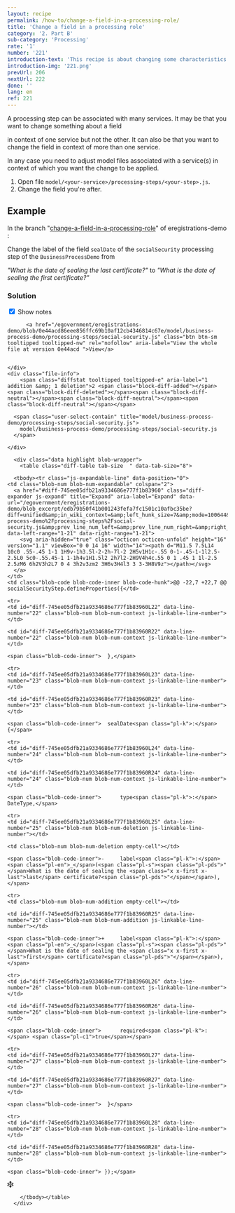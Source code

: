 ```yaml
---
layout: recipe
permalink: /how-to/change-a-field-in-a-processing-role/
title: 'Change a field in a processing role'
category: '2. Part B'
sub-category: 'Processing'
rate: '1'
number: '221'
introduction-text: 'This recipe is about changing some characteristics of a field in the form of a processing step.'
introduction-img: '221.png'
prevUrl: 206
nextUrl: 222
done: ''
lang: en
ref: 221
---
```


A processing step can be associated with many services. It may be that you want to change something about a field

in context of one service but not the other. It can also be that you want to change the field in context of more than one service.

In any case you need to adjust model files associated with a service(s) in context of which you want the change to be applied.

1. Open file `model/<your-service>/processing-steps/<your-step>.js`.
2. Change the field you're after.


## Example

In the branch "[change-a-field-in-a-processing-role](https://github.com/egovernment/eregistrations-demo/tree/change-a-field-in-a-processing-role)" of eregistrations-demo :

Change the label of the field `sealDate` of the `socialSecurity` processing step of the `BusinessProcessDemo` from 

*"What is the date of sealing the last certificate?"* to *"What is the date of sealing the first certificate?"*

### Solution

<div id="files" class="diff-view " onclick="window.open('https://github.com/egovernment/eregistrations-demo/compare/change-a-field-in-a-processing-role...change-a-field-in-a-processing-role-solution?#files')">

        
<a name="diff-745ee05dfb21a9334686e777f1b83960"></a>
<div id="diff-0" class="file js-details-container
             
             
             
             
             show-inline-notes
           ">
  <div class="file-header" data-path="model/business-process-demo/processing-steps/social-security.js">
    <div class="file-actions">
        <span class="show-file-notes">
          <label>
            <input type="checkbox" checked="checked" class="js-toggle-file-notes">
            Show notes
          </label>
        </span>

          <a href="/egovernment/eregistrations-demo/blob/0e44acd86eee856ffc69b10af12cb4346814c67e/model/business-process-demo/processing-steps/social-security.js" class="btn btn-sm tooltipped tooltipped-nw" rel="nofollow" aria-label="View the whole file at version 0e44acd ">View</a>


    </div>
    <div class="file-info">
        <span class="diffstat tooltipped tooltipped-e" aria-label="1 addition &amp; 1 deletion">2 <span class="block-diff-added"></span><span class="block-diff-deleted"></span><span class="block-diff-neutral"></span><span class="block-diff-neutral"></span><span class="block-diff-neutral"></span></span>

      <span class="user-select-contain" title="model/business-process-demo/processing-steps/social-security.js">
        model/business-process-demo/processing-steps/social-security.js
      </span>
      
    </div>
  </div>

      <div class="data highlight blob-wrapper">
        <table class="diff-table tab-size  " data-tab-size="8">
          
      <tbody><tr class="js-expandable-line" data-position="0">
    <td class="blob-num blob-num-expandable" colspan="2">
      <a href="#diff-745ee05dfb21a9334686e777f1b83960" class="diff-expander js-expand" title="Expand" aria-label="Expand" data-url="/egovernment/eregistrations-demo/blob_excerpt/edb79b50f41b001243fefa7fc1501c10afbc35be?diff=unified&amp;in_wiki_context=&amp;left_hunk_size=7&amp;mode=100644&amp;next_line_num_left=22&amp;next_line_num_right=22&amp;path=model%2Fbusiness-process-demo%2Fprocessing-steps%2Fsocial-security.js&amp;prev_line_num_left=&amp;prev_line_num_right=&amp;right_hunk_size=7" data-left-range="1-21" data-right-range="1-21">
        <svg aria-hidden="true" class="octicon octicon-unfold" height="16" version="1.1" viewBox="0 0 14 16" width="14"><path d="M11.5 7.5L14 10c0 .55-.45 1-1 1H9v-1h3.5l-2-2h-7l-2 2H5v1H1c-.55 0-1-.45-1-1l2.5-2.5L0 5c0-.55.45-1 1-1h4v1H1.5l2 2h7l2-2H9V4h4c.55 0 1 .45 1 1l-2.5 2.5zM6 6h2V3h2L7 0 4 3h2v3zm2 3H6v3H4l3 3 3-3H8V9z"></path></svg>
      </a>
    </td>
    <td class="blob-code blob-code-inner blob-code-hunk">@@ -22,7 +22,7 @@ socialSecurityStep.defineProperties({</td>
  </tr>

    <tr>
    <td id="diff-745ee05dfb21a9334686e777f1b83960L22" data-line-number="22" class="blob-num blob-num-context js-linkable-line-number"></td>

    <td id="diff-745ee05dfb21a9334686e777f1b83960R22" data-line-number="22" class="blob-num blob-num-context js-linkable-line-number"></td>

  <td class="blob-code blob-code-context">

    <span class="blob-code-inner"> 	},</span>

  </td>
</tr>


    <tr>
    <td id="diff-745ee05dfb21a9334686e777f1b83960L23" data-line-number="23" class="blob-num blob-num-context js-linkable-line-number"></td>

    <td id="diff-745ee05dfb21a9334686e777f1b83960R23" data-line-number="23" class="blob-num blob-num-context js-linkable-line-number"></td>

  <td class="blob-code blob-code-context">

    <span class="blob-code-inner"> 	sealDate<span class="pl-k">:</span> {</span>

  </td>
</tr>


    <tr>
    <td id="diff-745ee05dfb21a9334686e777f1b83960L24" data-line-number="24" class="blob-num blob-num-context js-linkable-line-number"></td>

    <td id="diff-745ee05dfb21a9334686e777f1b83960R24" data-line-number="24" class="blob-num blob-num-context js-linkable-line-number"></td>

  <td class="blob-code blob-code-context">

    <span class="blob-code-inner"> 		type<span class="pl-k">:</span> DateType,</span>

  </td>
</tr>


    <tr>
    <td id="diff-745ee05dfb21a9334686e777f1b83960L25" data-line-number="25" class="blob-num blob-num-deletion js-linkable-line-number"></td>

    <td class="blob-num blob-num-deletion empty-cell"></td>

  <td class="blob-code blob-code-deletion">

    <span class="blob-code-inner">-		label<span class="pl-k">:</span> <span class="pl-en">_</span>(<span class="pl-s"><span class="pl-pds">"</span>What is the date of sealing the <span class="x x-first x-last">last</span> certificate?<span class="pl-pds">"</span></span>),</span>

  </td>
</tr>


    <tr>
    <td class="blob-num blob-num-addition empty-cell"></td>

    <td id="diff-745ee05dfb21a9334686e777f1b83960R25" data-line-number="25" class="blob-num blob-num-addition js-linkable-line-number"></td>

  <td class="blob-code blob-code-addition">

    <span class="blob-code-inner">+		label<span class="pl-k">:</span> <span class="pl-en">_</span>(<span class="pl-s"><span class="pl-pds">"</span>What is the date of sealing the <span class="x x-first x-last">first</span> certificate?<span class="pl-pds">"</span></span>),</span>

  </td>
</tr>


    <tr>
    <td id="diff-745ee05dfb21a9334686e777f1b83960L26" data-line-number="26" class="blob-num blob-num-context js-linkable-line-number"></td>

    <td id="diff-745ee05dfb21a9334686e777f1b83960R26" data-line-number="26" class="blob-num blob-num-context js-linkable-line-number"></td>

  <td class="blob-code blob-code-context">

    <span class="blob-code-inner"> 		required<span class="pl-k">:</span> <span class="pl-c1">true</span></span>

  </td>
</tr>


    <tr>
    <td id="diff-745ee05dfb21a9334686e777f1b83960L27" data-line-number="27" class="blob-num blob-num-context js-linkable-line-number"></td>

    <td id="diff-745ee05dfb21a9334686e777f1b83960R27" data-line-number="27" class="blob-num blob-num-context js-linkable-line-number"></td>

  <td class="blob-code blob-code-context">

    <span class="blob-code-inner"> 	}</span>

  </td>
</tr>


    <tr>
    <td id="diff-745ee05dfb21a9334686e777f1b83960L28" data-line-number="28" class="blob-num blob-num-context js-linkable-line-number"></td>

    <td id="diff-745ee05dfb21a9334686e777f1b83960R28" data-line-number="28" class="blob-num blob-num-context js-linkable-line-number"></td>

  <td class="blob-code blob-code-context">

    <span class="blob-code-inner"> });</span>

  </td>
</tr>


  <tr class="js-expandable-line">
   <td class="blob-num blob-num-expandable" colspan="2">
     <a href="#diff-745ee05dfb21a9334686e777f1b83960" class="diff-expander js-expand" title="Expand" aria-label="Expand" data-url="/egovernment/eregistrations-demo/blob_excerpt/edb79b50f41b001243fefa7fc1501c10afbc35be?diff=unified&amp;in_wiki_context=&amp;mode=100644&amp;path=model%2Fbusiness-process-demo%2Fprocessing-steps%2Fsocial-security.js&amp;prev_line_num_left=28&amp;prev_line_num_right=28" data-left-range="29-46" data-right-range="29-46">
       <svg aria-hidden="true" class="octicon octicon-unfold" height="16" version="1.1" viewBox="0 0 14 16" width="14"><path d="M11.5 7.5L14 10c0 .55-.45 1-1 1H9v-1h3.5l-2-2h-7l-2 2H5v1H1c-.55 0-1-.45-1-1l2.5-2.5L0 5c0-.55.45-1 1-1h4v1H1.5l2 2h7l2-2H9V4h4c.55 0 1 .45 1 1l-2.5 2.5zM6 6h2V3h2L7 0 4 3h2v3zm2 3H6v3H4l3 3 3-3H8V9z"></path></svg>
     </a>
   </td>
   <td class="blob-code blob-code-expandable"></td>
  </tr>

        </tbody></table>
      </div>
</div>

</div>
